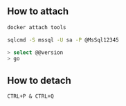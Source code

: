 ## How to attach

```sh
docker attach tools
```

```sh
sqlcmd -S mssql -U sa -P @MsSql12345
```

```sql
> select @@version
> go
```

## How to detach

```
CTRL+P & CTRL+Q
```
